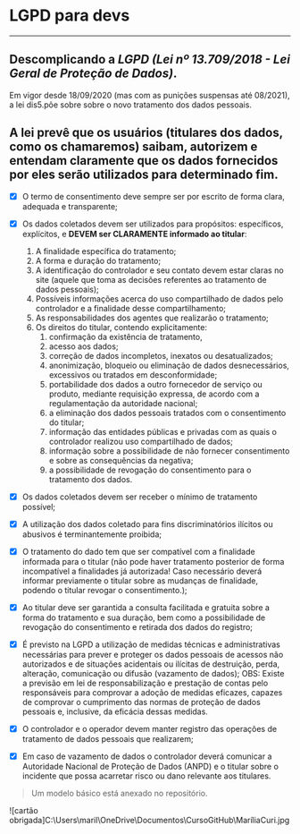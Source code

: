 # LGPD para devs
---
## Descomplicando a __*LGPD (Lei nº 13.709/2018 - Lei Geral de Proteção de Dados)*__. 
Em vigor desde 18/09/2020 (mas com as punições suspensas até 08/2021), a lei dis5.põe sobre sobre o novo tratamento dos dados pessoais.

A lei prevê que os usuários (titulares dos dados, como os chamaremos) saibam, autorizem e entendam claramente que os dados fornecidos por eles serão utilizados para determinado fim.
---

- [x] O termo de consentimento deve sempre ser por escrito de forma clara, adequada e transparente;

- [x] Os dados coletados devem ser utilizados para propósitos: específicos, explícitos, e **DEVEM ser CLARAMENTE informado ao titular**:
   1. A finalidade específica do tratamento;
   2. A forma e duração do tratamento;
   3. A identificação do controlador e seu contato devem estar claras no site (aquele que toma as decisões referentes ao tratamento de dados pessoais);
   4. Possíveis informações acerca do uso compartilhado de dados pelo controlador e a finalidade desse compartilhamento;
   5. As responsabilidades dos agentes que realizarão o tratamento;
   6. Os direitos do titular, contendo explicitamente:
      1. confirmação da existência de tratamento,
      2. acesso aos dados;
      3. correção de dados incompletos, inexatos ou desatualizados;
      4. anonimização, bloqueio ou eliminação de dados desnecessários, excessivos ou tratados em desconformidade;
      5. portabilidade dos dados a outro fornecedor de serviço ou produto, mediante requisição expressa, de acordo com a regulamentação da autoridade nacional;
      6. a eliminação dos dados pessoais tratados com o consentimento do titular;
      7. informação das entidades públicas e privadas com as quais o controlador realizou uso compartilhado de dados;
      8. informação sobre a possibilidade de não fornecer consentimento e sobre as consequências da negativa;
      9. a possibilidade de revogação do consentimento para o tratamento dos dados.  

- [x] Os dados coletados devem ser receber o mínimo de tratamento possível;

- [x] A utilização dos dados coletado para fins discriminatórios ilícitos ou abusivos é terminantemente proibida;

- [x] O tratamento do dado tem que ser compatível com a finalidade informada para o titular (não pode haver tratamento posterior de forma incompatível a finalidades já autorizada! Caso necessário deverá informar previamente o titular sobre as mudanças de finalidade, podendo o titular revogar o consentimento.);

- [x] Ao titular deve ser garantida a consulta facilitada e gratuita sobre a forma do tratamento e sua duração, bem como a possibilidade de revogação do consentimento e retirada dos dados do registro;

- [x] É previsto na LGPD a utilização de medidas técnicas e administrativas necessárias para prever e proteger os dados pessoais de acessos não autorizados e de situações acidentais ou ilícitas de destruição, perda, alteração, comunicação ou difusão (vazamento de dados);
   OBS: Existe a previsão em lei de responsabilização e prestação de contas pelo responsáveis para comprovar a adoção de medidas eficazes, capazes de comprovar o cumprimento das normas de proteção de dados pessoais e, inclusive, da eficácia dessas medidas.

- [x]  O controlador e o operador devem manter registro das operações de tratamento de dados pessoais que realizarem;

- [x] Em caso de vazamento de dados o controlador deverá comunicar a Autoridade Nacional de Proteção de Dados (ANPD) e o titular sobre o incidente que possa acarretar risco ou dano relevante aos titulares.

> Um modelo básico está anexado no repositório.

![cartão obrigada]C:\Users\maril\OneDrive\Documentos\CursoGitHub\MaríliaCuri.jpg